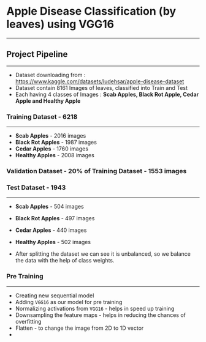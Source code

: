 # Apple Disease Classification (by leaves) using VGG16

---

## Project Pipeline
---
- Dataset downloading from :  https://www.kaggle.com/datasets/ludehsar/apple-disease-dataset
- Dataset contain 8161 Images of leaves, classified into Train and Test
- Each having 4 classes of Images : **Scab Apples, Black Rot Apple, Cedar Apple and Healthy Apple**
### Training Dataset - 6218
---
- **Scab Apples** - 2016 images
- **Black Rot Apples** - 1987 images
- **Cedar Apples** - 1760 images
- **Healthy Apples** - 2008 images
### Validation Dataset - 20% of Training Dataset - 1553 images
### Test Dataset - 1943
---
- **Scab Apples** - 504 images
- **Black Rot Apples** - 497 images
- **Cedar Apples** - 440 images
- **Healthy Apples** - 502 images

- After splitting the dataset we can see it is unbalanced, so we balance the data with the help of class weights.
### Pre Training
---
- Creating new sequential model
- Adding `VGG16` as our model for pre training
- Normalizing activations from `VGG16` - helps in speed up training
- Downsampling the feature maps - helps in reducing the chances of overfitting
- Flatten - to change the image from 2D to 1D vector
-